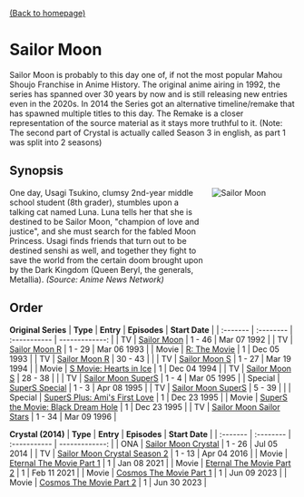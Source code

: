 [(Back to homepage)](../README.md)
# Sailor Moon

Sailor Moon is probably to this day one of, if not the most popular Mahou Shoujo Franchise in Anime History. The original anime airing in 1992, the series has spanned over 30 years by now and is still releasing new entries even in the 2020s. In 2014 the Series got an alternative timeline/remake that has spawned multiple titles to this day. The Remake is a closer representation of the source material as it stays more truthful to it. (Note: The second part of Crystal is actually called Season 3 in english, as part 1 was split into 2 seasons)

## Synopsis

<div style="display: flex;">
    <div style="width: 70%;">
        One day, Usagi Tsukino, clumsy 2nd-year middle school student (8th grader), stumbles upon a talking cat named Luna. Luna tells her that she is destined to be Sailor Moon, "champion of love and justice", and she must search for the fabled Moon Princess. Usagi finds friends that turn out to be destined senshi as well, and together they fight to save the world from the certain doom brought upon by the Dark Kingdom (Queen Beryl, the generals, Metallia). <span style="font-style: italic;">(Source: Anime News Network)</span>
    </div>
    <div style="width: 30%; padding-left: 1em;"><img src="https://s4.anilist.co/file/anilistcdn/media/anime/cover/large/bx530-DsF6LirJUEii.jpg" title="Sailor Moon"></div>
</div>

## Order

**Original Series**
| **Type** | **Entry** | **Episodes** | **Start Date** |
| :------- | :-------- | :----------- | -------------: |
| TV        | [Sailor Moon](https://anilist.co/anime/530/) | 1 - 46 | Mar 07 1992 |
| TV        | [Sailor Moon R](https://anilist.co/anime/740/) | 1 - 29 | Mar 06 1993 |
| Movie     | [R: The Movie](https://anilist.co/anime/531/) | 1 | Dec 05 1993 |
| TV        | [Sailor Moon R](https://anilist.co/anime/740/) | 30 - 43 |  |
| TV        | [Sailor Moon S](https://anilist.co/anime/532/) | 1 - 27 | Mar 19 1994 |
| Movie     | [S Movie: Hearts in Ice](https://anilist.co/anime/997/) | 1 | Dec 04 1994 |
| TV        | [Sailor Moon S](https://anilist.co/anime/532/) | 28 - 38 |  |
| TV        | [Sailor Moon SuperS](https://anilist.co/anime/1239/) | 1 - 4 | Mar 05 1995 |
| Special   | [SuperS Special](https://anilist.co/anime/3076/) | 1 - 3 | Apr 08 1995 |
| TV        | [Sailor Moon SuperS](https://anilist.co/anime/1239/) | 5 - 39 |  |
| Special   | [SuperS Plus: Ami's First Love](https://anilist.co/anime/1278/) | 1 | Dec 23 1995 |
| Movie     | [SuperS the Movie: Black Dream Hole](https://anilist.co/anime/1240/) | 1 | Dec 23 1995 |
| TV        | [Sailor Moon Sailor Stars](https://anilist.co/anime/996/) | 1 - 34 | Mar 09 1996 |

**Crystal (2014)**
| **Type** | **Entry** | **Episodes** | **Start Date** |
| :------- | :-------- | :----------- | -------------: |
| ONA   | [Sailor Moon Crystal](https://anilist.co/anime/14751/) | 1 - 26 | Jul 05 2014 |
| TV    | [Sailor Moon Crystal Season 2](https://anilist.co/anime/21462/) | 1 - 13 | Apr 04 2016 |
| Movie | [Eternal The Movie Part 1](https://anilist.co/anime/103713/) | 1 | Jan 08 2021 |
| Movie | [Eternal The Movie Part 2](https://anilist.co/anime/103712/) | 1 | Feb 11 2021 |
| Movie | [Cosmos The Movie Part 1](https://anilist.co/anime/148149/) | 1 | Jun 09 2023 |
| Movie | [Cosmos The Movie Part 2](https://anilist.co/anime/160850/) | 1 | Jun 30 2023 |